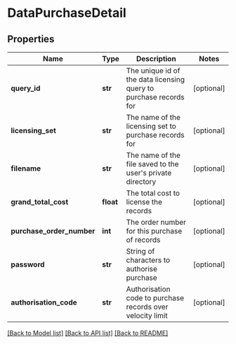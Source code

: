 # DataPurchaseDetail

## Properties
Name | Type | Description | Notes
------------ | ------------- | ------------- | -------------
**query_id** | **str** | The unique id of the data licensing query to purchase records for | [optional] 
**licensing_set** | **str** | The name of the licensing set to purchase records for | [optional] 
**filename** | **str** | The name of the file saved to the user&#39;s private directory | [optional] 
**grand_total_cost** | **float** | The total cost to license the records | [optional] 
**purchase_order_number** | **int** | The order number for this purchase of records | [optional] 
**password** | **str** | String of characters to authorise purchase | [optional] 
**authorisation_code** | **str** | Authorisation code to purchase records over velocity limit | [optional] 

[[Back to Model list]](../README.md#documentation-for-models) [[Back to API list]](../README.md#documentation-for-api-endpoints) [[Back to README]](../README.md)


